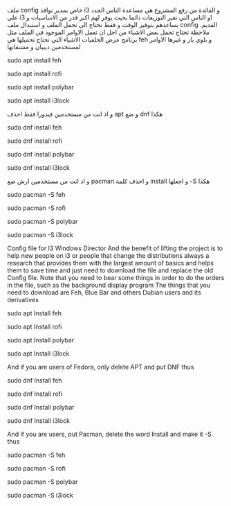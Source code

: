 ملف config خاص بمدير نوافذ i3
و الفائدة من رفع المشروع  هي مساعدة الناس الجدد على i3 او الناس التي تغير التوزيعات دائما بحيث يوفر لهم اكبر قدر من الاساسيات و يساعدهم بتوفير الوقت و فقط تحتاج الى تحمل الملف و استبدال ملف config القديم.
ملاحظة تحتاج تحمل بعض الاشياء  من اجل ان تعمل الاوامر الموجود في الملف مثل برنامج عرض الخلفيات 
الاشياء التي تحتاج تحميلها هي  feh و بلوي بار و غيرها
الاوامر لمستخدمين ديبيان و مشتقاتها 

sudo apt install feh

sudo apt install rofi

sudo apt install polybar

sudo apt install i3lock

و اذ انت من مستخدمين فيدورا فقط احذف apt و ضع dnf
هكذا


sudo dnf install feh

sudo dnf install rofi

sudo dnf install polybar

sudo dnf install i3lock



و اذ انت من مستخدمين ارش ضع pacman  و احذف كلمة install  و اجعلها -S
هكذا 


sudo pacman -S feh

sudo pacman -S rofi

sudo pacman -S polybar

sudo pacman -S  i3lock







Config file for I3 Windows Director
And the benefit of lifting the project is to help new people on i3 or people that change the distributions always a research that provides them with the largest amount of basics and helps them to save time and just need to download the file and replace the old Config file.
Note that you need to bear some things in order to do the orders in the file, such as the background display program
The things that you need to download are Feh, Blue Bar and others
Dubian users and its derivatives


sudo apt Install feh

sudo apt Install rofi

sudo apt Install polybar

sudo apt Install i3lock

And if you are users of Fedora, only delete APT and put DNF
thus



sudo dnf Install feh

sudo dnf Install rofi

sudo dnf Install polybar

sudo dnf Install i3lock


And if you are users, put Pacman, delete the word Install and make it -S
thus



sudo pacman -S feh

sudo pacman -S rofi

sudo pacman -S polybar

sudo pacman -S i3lock
